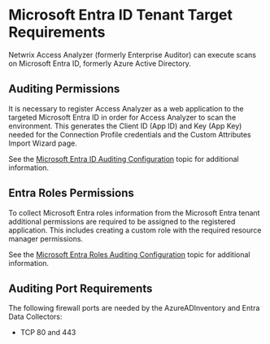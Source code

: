 # Microsoft Entra ID Tenant Target Requirements

Netwrix Access Analyzer (formerly Enterprise Auditor) can execute scans on Microsoft Entra ID, formerly Azure Active Directory.

## Auditing Permissions

It is necessary to register Access Analyzer as a web application to the targeted Microsoft Entra ID in order for Access Analyzer to scan the environment. This generates the Client ID (App ID) and Key (App Key) needed for the Connection Profile credentials and the Custom Attributes Import Wizard page.

See the [Microsoft Entra ID Auditing Configuration](/docs/product_docs/accessanalyzer/accessanalyzer/config/entraid/access.md) topic for additional information.

## Entra Roles Permissions

To collect Microsoft Entra roles information from the Microsoft Entra tenant additional permissions are required to be assigned to the registered application. This includes creating a custom role with the required resource manager permissions.

See the [Microsoft Entra Roles Auditing Configuration](/docs/product_docs/accessanalyzer/accessanalyzer/enterpriseauditor/requirements/solutions/entraid/entraroles.md) topic for additional information.

## Auditing Port Requirements

The following firewall ports are needed by the AzureADInventory and Entra Data Collectors:

- TCP 80 and 443
